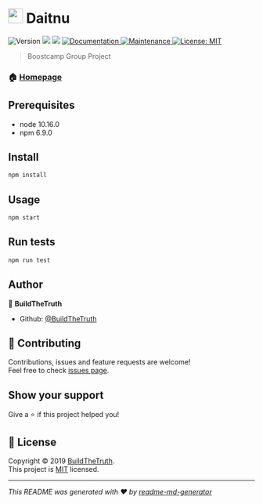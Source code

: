 # <img width="30" src="https://user-images.githubusercontent.com/33617083/67957580-2c6a2500-fc39-11e9-80ea-43237069b404.png" style="margin:-5px 0px"> Daitnu

<p>
  <img alt="Version" src="https://img.shields.io/badge/version-1.0.0-blue.svg?cacheSeconds=2592000" />
  <img src="https://img.shields.io/badge/node-10.16.0-blue.svg" />
  <img src="https://img.shields.io/badge/npm-6.9.0-blue.svg" />
  <a href="https://github.com/BuildTheTruth/daitnu#readme" target="_blank">
    <img alt="Documentation" src="https://img.shields.io/badge/documentation-yes-brightgreen.svg" />
  </a>
  <a href="https://github.com/BuildTheTruth/daitnu/graphs/commit-activity" target="_blank">
    <img alt="Maintenance" src="https://img.shields.io/badge/Maintained%3F-yes-green.svg" />
  </a>
  <a href="https://github.com/BuildTheTruth/daitnu/blob/master/LICENSE" target="_blank">
    <img alt="License: MIT" src="https://img.shields.io/github/license/BuildTheTruth/daitnu" />
  </a>
</p>

> Boostcamp Group Project

### 🏠 [Homepage](https://github.com/BuildTheTruth/daitnu#readme)

## Prerequisites

- node 10.16.0
- npm 6.9.0

## Install

```sh
npm install
```

## Usage

```sh
npm start
```

## Run tests

```sh
npm run test
```

## Author

👤 **BuildTheTruth**

- Github: [@BuildTheTruth](https://github.com/BuildTheTruth)

## 🤝 Contributing

Contributions, issues and feature requests are welcome!<br />Feel free to check [issues page](https://github.com/BuildTheTruth/daitnu/issues).

## Show your support

Give a ⭐️ if this project helped you!

## 📝 License

Copyright © 2019 [BuildTheTruth](https://github.com/BuildTheTruth).<br />
This project is [MIT](https://github.com/BuildTheTruth/daitnu/blob/master/LICENSE) licensed.

---

_This README was generated with ❤️ by [readme-md-generator](https://github.com/kefranabg/readme-md-generator)_
